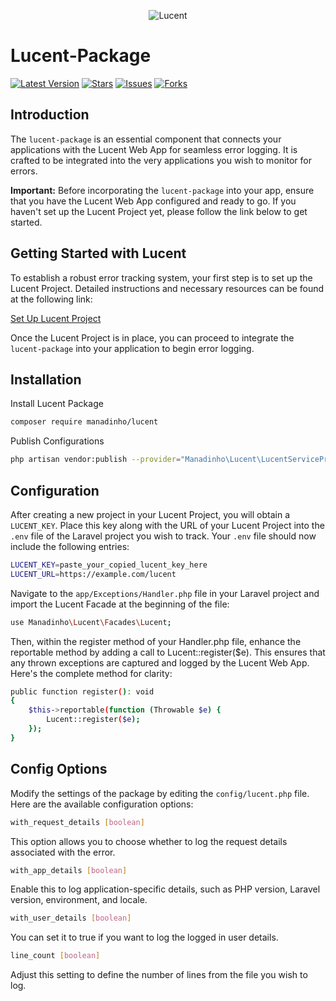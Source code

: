 <div align="center">
  
![Lucent](lucent-logo-light.png)

</div>

# Lucent-Package
[![Latest Version](https://img.shields.io/github/release/manadinho/lucent-package?style=flat-square)](https://github.com/manadinho/lucent-package/releases)
[![Stars](https://img.shields.io/github/stars/manadinho/lucent-package?style=flat-square)](https://github.com/manadinho/lucent-package/stargazers)
[![Issues](https://img.shields.io/github/issues/manadinho/lucent-package?style=flat-square)](https://github.com/manadinho/lucent-package/issues)
[![Forks](https://img.shields.io/github/forks/manadinho/lucent-package?style=flat-square)](https://github.com/manadinho/lucent-package/forks)



## Introduction

The `lucent-package` is an essential component that connects your applications with the Lucent Web App for seamless error logging. It is crafted to be integrated into the very applications you wish to monitor for errors. 

**Important:** Before incorporating the `lucent-package` into your app, ensure that you have the Lucent Web App configured and ready to go. If you haven't set up the Lucent Project yet, please follow the link below to get started.

## Getting Started with Lucent

To establish a robust error tracking system, your first step is to set up the Lucent Project. Detailed instructions and necessary resources can be found at the following link:

[Set Up Lucent Project](https://github.com/manadinho/lucent)

Once the Lucent Project is in place, you can proceed to integrate the `lucent-package` into your application to begin error logging.


## Installation

Install Lucent Package
```bash
composer require manadinho/lucent
```
Publish Configurations
```bash
php artisan vendor:publish --provider="Manadinho\Lucent\LucentServiceProvider"
```

## Configuration
After creating a new project in your Lucent Project, you will obtain a `LUCENT_KEY`. Place this key along with the URL of your Lucent Project into the `.env` file of the Laravel project you wish to track. Your `.env` file should now include the following entries:
```bash
LUCENT_KEY=paste_your_copied_lucent_key_here
LUCENT_URL=https://example.com/lucent
```
Navigate to the `app/Exceptions/Handler.php` file in your Laravel project and import the Lucent Facade at the beginning of the file:
```bash
use Manadinho\Lucent\Facades\Lucent;
```
Then, within the register method of your Handler.php file, enhance the reportable method by adding a call to Lucent::register($e). This ensures that any thrown exceptions are captured and logged by the Lucent Web App. Here's the complete method for clarity:
```bash
public function register(): void
{
    $this->reportable(function (Throwable $e) {
        Lucent::register($e);
    });
}
```
## Config Options
Modify the settings of the package by editing the `config/lucent.php` file. Here are the available configuration options:

```bash
with_request_details [boolean]
```
This option allows you to choose whether to log the request details associated with the error.
```bash
with_app_details [boolean]
```
Enable this to log application-specific details, such as PHP version, Laravel version, environment, and locale.
```bash
with_user_details [boolean]
```
You can set it to true if you want to log the logged in user details.
```bash
line_count [boolean]
```
Adjust this setting to define the number of lines from the file you wish to log.
